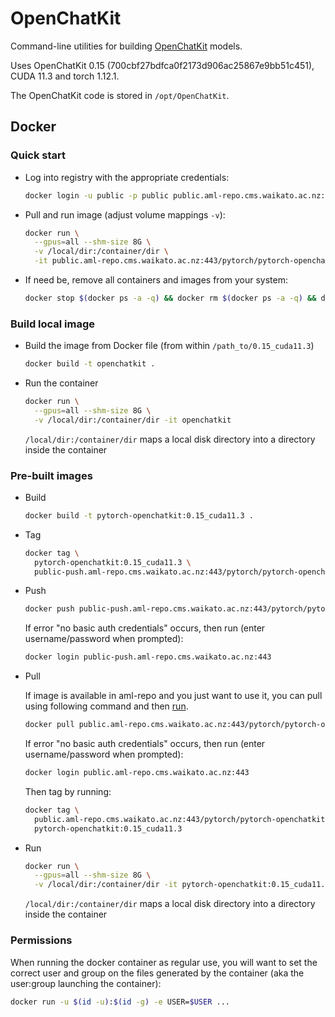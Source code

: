 # OpenChatKit

Command-line utilities for building [OpenChatKit](https://github.com/togethercomputer/OpenChatKit) models. 

Uses OpenChatKit 0.15 (700cbf27bdfca0f2173d906ac25867e9bb51c451), CUDA 11.3 and torch 1.12.1.

The OpenChatKit code is stored in `/opt/OpenChatKit`.


## Docker

### Quick start

* Log into registry with the appropriate credentials:

  ```bash
  docker login -u public -p public public.aml-repo.cms.waikato.ac.nz:443 
  ```

* Pull and run image (adjust volume mappings `-v`):

  ```bash
  docker run \
    --gpus=all --shm-size 8G \
    -v /local/dir:/container/dir \
    -it public.aml-repo.cms.waikato.ac.nz:443/pytorch/pytorch-openchatkit:0.15_cuda11.3
  ```

* If need be, remove all containers and images from your system:

  ```bash
  docker stop $(docker ps -a -q) && docker rm $(docker ps -a -q) && docker system prune -a
  ```

### Build local image

* Build the image from Docker file (from within `/path_to/0.15_cuda11.3`)

  ```bash
  docker build -t openchatkit .
  ```
  
* Run the container

  ```bash
  docker run \
    --gpus=all --shm-size 8G \
    -v /local/dir:/container/dir -it openchatkit
  ```
  `/local/dir:/container/dir` maps a local disk directory into a directory inside the container

### Pre-built images

* Build

  ```bash
  docker build -t pytorch-openchatkit:0.15_cuda11.3 .
  ```
  
* Tag

  ```bash
  docker tag \
    pytorch-openchatkit:0.15_cuda11.3 \
    public-push.aml-repo.cms.waikato.ac.nz:443/pytorch/pytorch-openchatkit:0.15_cuda11.3
  ```
  
* Push

  ```bash
  docker push public-push.aml-repo.cms.waikato.ac.nz:443/pytorch/pytorch-openchatkit:0.15_cuda11.3
  ```
  If error "no basic auth credentials" occurs, then run (enter username/password when prompted):
  
  ```bash
  docker login public-push.aml-repo.cms.waikato.ac.nz:443
  ```
  
* Pull

  If image is available in aml-repo and you just want to use it, you can pull using following command and then [run](#run).

  ```bash
  docker pull public.aml-repo.cms.waikato.ac.nz:443/pytorch/pytorch-openchatkit:0.15_cuda11.3
  ```
  If error "no basic auth credentials" occurs, then run (enter username/password when prompted):
  
  ```bash
  docker login public.aml-repo.cms.waikato.ac.nz:443
  ```
  Then tag by running:
  
  ```bash
  docker tag \
    public.aml-repo.cms.waikato.ac.nz:443/pytorch/pytorch-openchatkit:0.15_cuda11.3 \
    pytorch-openchatkit:0.15_cuda11.3
  ```
  
* <a name="run">Run</a>

  ```bash
  docker run \
    --gpus=all --shm-size 8G \
    -v /local/dir:/container/dir -it pytorch-openchatkit:0.15_cuda11.3
  ```
  `/local/dir:/container/dir` maps a local disk directory into a directory inside the container


### Permissions

When running the docker container as regular use, you will want to set the correct
user and group on the files generated by the container (aka the user:group launching
the container):

```bash
docker run -u $(id -u):$(id -g) -e USER=$USER ...
```
